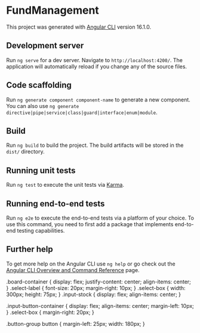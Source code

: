 # FundManagement

This project was generated with [Angular CLI](https://github.com/angular/angular-cli) version 16.1.0.

## Development server

Run `ng serve` for a dev server. Navigate to `http://localhost:4200/`. The application will automatically reload if you change any of the source files.

## Code scaffolding

Run `ng generate component component-name` to generate a new component. You can also use `ng generate directive|pipe|service|class|guard|interface|enum|module`.

## Build

Run `ng build` to build the project. The build artifacts will be stored in the `dist/` directory.

## Running unit tests

Run `ng test` to execute the unit tests via [Karma](https://karma-runner.github.io).

## Running end-to-end tests

Run `ng e2e` to execute the end-to-end tests via a platform of your choice. To use this command, you need to first add a package that implements end-to-end testing capabilities.

## Further help

To get more help on the Angular CLI use `ng help` or go check out the [Angular CLI Overview and Command Reference](https://angular.io/cli) page.

.board-container {
  display: flex;
  justify-content: center;
  align-items: center; 
}
.select-label {
    font-size: 20px;
    margin-right: 10px;
  }
  .select-box {
    width: 300px;
    height: 75px;
  }
  .input-stock {
    display: flex;
    align-items: center;
  }
  
  .input-button-container {
    display: flex;
    align-items: center;
    margin-left: 10px;
  }
  .select-box {
    margin-right: 20px;
  }
  
  .button-group button {
    margin-left: 25px;
    width: 180px;
  }
